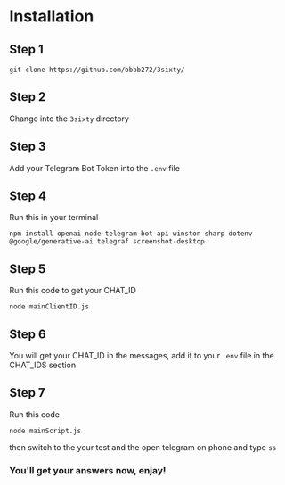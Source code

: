 # Installation

## Step 1

```
git clone https://github.com/bbbb272/3sixty/
```


## Step 2

Change into the `3sixty` directory


## Step 3

Add your Telegram Bot Token into the `.env` file


## Step 4

Run this in your terminal

```angular2html
npm install openai node-telegram-bot-api winston sharp dotenv @google/generative-ai telegraf screenshot-desktop
```

## Step 5

Run this code to get your CHAT_ID

```
node mainClientID.js
```


## Step 6

You will get your CHAT_ID in the messages, add it to your `.env` file in the CHAT_IDS section


## Step 7

Run this code

```
node mainScript.js
```

then switch to the your test and the open telegram on phone and type `ss`


### You'll get your answers now, enjay!
